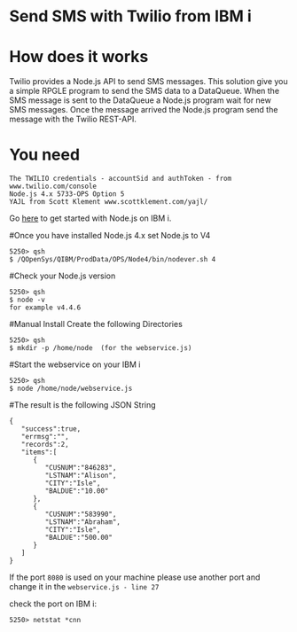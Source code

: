 # Send SMS with Twilio from IBM i

# How does it works

Twilio provides a Node.js API to send SMS messages. This solution give you a simple RPGLE program to send the SMS data to a DataQueue. When the SMS message is sent to the DataQueue a Node.js program wait for new SMS messages. Once the message arrived the Node.js program send the message with the Twilio REST-API.

# You need
```
The TWILIO credentials - accountSid and authToken - from www.twilio.com/console
Node.js 4.x 5733-OPS Option 5
YAJL from Scott Klement www.scottklement.com/yajl/ 
```

Go [here](https://www.ibm.com/developerworks/community/wikis/home?lang=en#!/wiki/IBM%20i%20Technology%20Updates/page/Node.js) to get started with Node.js on IBM i.

#Once you have installed Node.js 4.x set Node.js to V4

```
5250> qsh
$ /QOpenSys/QIBM/ProdData/OPS/Node4/bin/nodever.sh 4
```

#Check your Node.js version

```
5250> qsh
$ node -v
for example v4.4.6  
```

#Manual Install
Create the following Directories

```
5250> qsh
$ mkdir -p /home/node  (for the webservice.js)
```

#Start the webservice on your IBM i

```
5250> qsh
$ node /home/node/webservice.js
```


#The result is the following JSON String
```
{
   "success":true,
   "errmsg":"",
   "records":2,
   "items":[
      {
         "CUSNUM":"846283",
         "LSTNAM":"Alison",
         "CITY":"Isle",
         "BALDUE":"10.00"
      },
      {
         "CUSNUM":"583990",
         "LSTNAM":"Abraham",
         "CITY":"Isle",
         "BALDUE":"500.00" 
      }
   ]
}
```

If the port `8080` is used on your machine please use another port and change it in the `webservice.js - line 27` 

check the port on IBM i: 

```
5250> netstat *cnn
```
